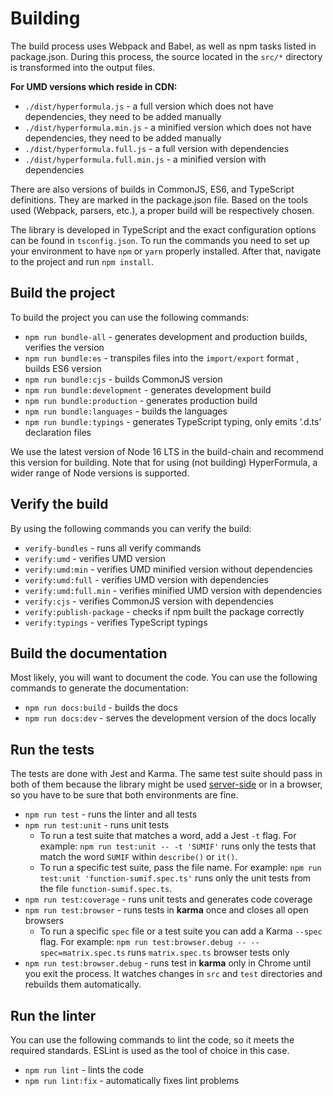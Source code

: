 # Building

The build process uses Webpack and Babel, as well as npm tasks
listed in package.json. During this process, the source located in
the `src/*` directory is transformed into the output files.

**For UMD versions which reside in CDN:**

* `./dist/hyperformula.js` - a full version which does not have
dependencies, they need to be added manually
* `./dist/hyperformula.min.js` - a minified version which does not
have  dependencies, they need to be added manually
* `./dist/hyperformula.full.js` - a full version with dependencies
* `./dist/hyperformula.full.min.js` - a minified version with
dependencies

There are also versions of builds in CommonJS, ES6, and TypeScript
definitions. They are marked in the package.json file. Based on
the tools used (Webpack, parsers, etc.), a proper build will be
respectively chosen.

The library is developed in TypeScript and the exact configuration
options can be found in `tsconfig.json`. To run the commands you need
to set up your environment to have `npm` or `yarn` properly installed.
After that, navigate to the project and run `npm install`.

## Build the project

To build the project you can use the following commands:

* `npm run bundle-all`  - generates development and production
builds, verifies the version
* `npm run bundle:es` - transpiles files into the `import/export`
format , builds ES6 version
* `npm run bundle:cjs` - builds CommonJS version
* `npm run bundle:development` - generates development build
* `npm run bundle:production` - generates production build
* `npm run bundle:languages` - builds the languages
* `npm run bundle:typings` - generates TypeScript typing, only emits ‘.d.ts’ declaration files

We use the latest version of Node 16 LTS in the build-chain and recommend this version for building. Note that for using (not building) HyperFormula, a wider range of Node versions is supported.

## Verify the build

By using the following commands you can verify the build:

* `verify-bundles` - runs all verify commands
* `verify:umd` - verifies UMD version
* `verify:umd:min` - verifies UMD minified version without dependencies
* `verify:umd:full` - verifies UMD version with dependencies
* `verify:umd:full.min` - verifies minified UMD version with dependencies
* `verify:cjs` - verifies CommonJS version with dependencies
* `verify:publish-package` -  checks if npm built the package correctly
* `verify:typings` - verifies TypeScript typings

## Build the documentation

Most likely, you will want to document the code. You can use the following commands to generate the documentation:

* `npm run docs:build` - builds the docs
* `npm run docs:dev` - serves the development version of the docs locally

## Run the tests

The tests are done with Jest and Karma. The same test suite should
pass in both of them because the library might be used
[server-side](server-side-installation) or in a browser, so you have
to be sure that both environments are fine.

* `npm run test` - runs the linter and all tests
* `npm run test:unit` - runs unit tests
  * To run a test suite that matches a word, add a Jest `-t` flag. For example: `npm run test:unit -- -t 'SUMIF'` runs only the tests that match the word `SUMIF` within `describe()` or `it()`.
  * To run a specific test suite, pass the file name. For example: `npm run test:unit 'function-sumif.spec.ts'` runs only the unit tests from the file `function-sumif.spec.ts`.
* `npm run test:coverage` - runs unit tests and generates code coverage
* `npm run test:browser` - runs tests in **karma** once and closes all open browsers
  * To run a specific `spec` file or a test suite you can add a Karma `--spec` flag. For example: `npm run test:browser.debug -- --spec=matrix.spec.ts` runs `matrix.spec.ts` browser tests only
* `npm run test:browser.debug` - runs test in **karma** only in Chrome until you exit the process. It watches changes in `src` and `test` directories and rebuilds them automatically.

## Run the linter

You can use the following commands to lint the code, so it meets the required standards. ESLint is used as the tool of choice in this case.

* `npm run lint` - lints the code
* `npm run lint:fix` - automatically fixes lint problems
